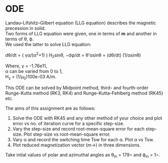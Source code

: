# ODE

Landau–Lifshitz–Gilbert equation (LLG equation) describes the magnetic precession in solid. <br>
Two forms of LLG equation were given, one in terms of **m** and another in terms of θ, ϕ. <br>
We used the latter to solve LLG equation:

dθ/dt = ( γα/(α<sup>2</sup>+1) ) H<sub>z</sub>sinθ,
−dφ/dt = θ'αsinθ = (dθ/dt) (1/αsinθ)

Where,  γ = -1.76e11, <br>
        α can be varied from 0 to 1, <br>
        H<sub>z</sub> = (1/μ<sub>0</sub>)100e-03 A/m.

This ODE can be solved by Midpoint method, third- and fourth-order Runge-Kutta method (RK3, RK4) and Runge–Kutta–Fehlberg method (RK45) etc.

The aims of this assignment are as follows:

1. Solve the ODE with RK45 and any other method of your choice and plot error vs no. of iteration curve for a specific step-size.
2. Vary the step-size and record root-mean-square error for each step-size. Plot step-size vs root-mean-square error.
3. Vary α and record the switching time Tsw for each α. Plot α vs Tsw.
4. Plot reduced magnetization vector (m→) in three dimensions.

Take intial values of polar and azimuthal angles as θ<sub>in</sub> = 179∘ and ϕ<sub>in</sub> = 1∘.
